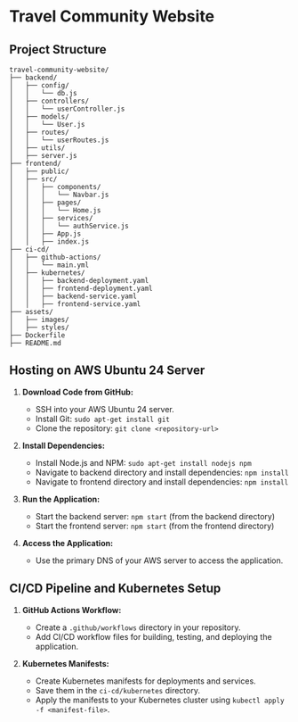 # Travel Community Website

## Project Structure

```
travel-community-website/
├── backend/
│   ├── config/
│   │   └── db.js
│   ├── controllers/
│   │   └── userController.js
│   ├── models/
│   │   └── User.js
│   ├── routes/
│   │   └── userRoutes.js
│   ├── utils/
│   ├── server.js
├── frontend/
│   ├── public/
│   ├── src/
│   │   ├── components/
│   │   │   └── Navbar.js
│   │   ├── pages/
│   │   │   └── Home.js
│   │   ├── services/
│   │   │   └── authService.js
│   │   ├── App.js
│   │   ├── index.js
├── ci-cd/
│   ├── github-actions/
│   │   └── main.yml
│   ├── kubernetes/
│   │   ├── backend-deployment.yaml
│   │   ├── frontend-deployment.yaml
│   │   ├── backend-service.yaml
│   │   ├── frontend-service.yaml
├── assets/
│   ├── images/
│   ├── styles/
├── Dockerfile
├── README.md
```

## Hosting on AWS Ubuntu 24 Server

1. **Download Code from GitHub:**
   - SSH into your AWS Ubuntu 24 server.
   - Install Git: `sudo apt-get install git`
   - Clone the repository: `git clone <repository-url>`

2. **Install Dependencies:**
   - Install Node.js and NPM: `sudo apt-get install nodejs npm`
   - Navigate to backend directory and install dependencies: `npm install`
   - Navigate to frontend directory and install dependencies: `npm install`

3. **Run the Application:**
   - Start the backend server: `npm start` (from the backend directory)
   - Start the frontend server: `npm start` (from the frontend directory)

4. **Access the Application:**
   - Use the primary DNS of your AWS server to access the application.

## CI/CD Pipeline and Kubernetes Setup

1. **GitHub Actions Workflow:**
   - Create a `.github/workflows` directory in your repository.
   - Add CI/CD workflow files for building, testing, and deploying the application.

2. **Kubernetes Manifests:**
   - Create Kubernetes manifests for deployments and services.
   - Save them in the `ci-cd/kubernetes` directory.
   - Apply the manifests to your Kubernetes cluster using `kubectl apply -f <manifest-file>`.
